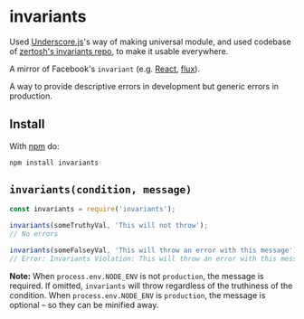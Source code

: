 # invariants

Used [Underscore.js](https://github.com/jashkenas/underscore)'s way of making universal module, and used codebase of [zertosh's invariants repo](https://github.com/zertosh/invariant), to make it usable everywhere.

A mirror of Facebook's `invariant` (e.g. [React](https://github.com/facebook/react/blob/v0.13.3/src/vendor/core/invariant.js), [flux](https://github.com/facebook/flux/blob/2.0.2/src/invariant.js)).

A way to provide descriptive errors in development but generic errors in production.

## Install

With [npm](http://npmjs.org) do:

```sh
npm install invariants
```

## `invariants(condition, message)`

```js
const invariants = require('invariants');

invariants(someTruthyVal, 'This will not throw');
// No errors

invariants(someFalseyVal, 'This will throw an error with this message');
// Error: Invariants Violation: This will throw an error with this message
```

**Note:** When `process.env.NODE_ENV` is not `production`, the message is required. If omitted, `invariants` will throw regardless of the truthiness of the condition. When `process.env.NODE_ENV` is `production`, the message is optional – so they can be minified away.